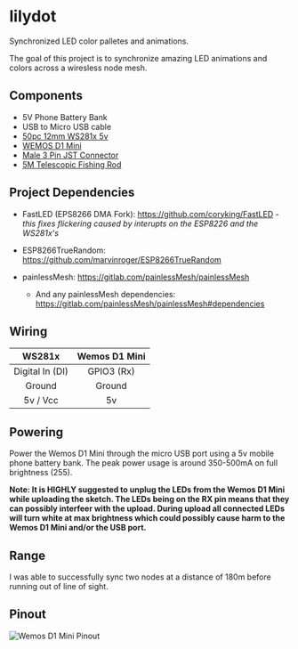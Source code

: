 # lilydot
Synchronized LED color palletes and animations.

The goal of this project is to synchronize amazing LED animations and colors across a wiresless node mesh.

## Components
* 5V Phone Battery Bank
* USB to Micro USB cable
* [50pc 12mm WS281x 5v](https://www.aliexpress.com/item/50-Pcs-string-12mm-WS2811-2811-IC-RGB-LED-Pixels-Module-String-Light-Black-Wire-cable/1854864234.html)
* [WEMOS D1 Mini](https://www.wemos.cc/en/latest/d1/d1_mini.html)
* [Male 3 Pin JST Connector](https://www.aliexpress.com/item/Free-Shipping-10pcs-3pin-JST-Connector-Male-Female-plug-and-socket-connecting-Cable-Wire-for-WS2811/32366522079.html)
* [5M Telescopic Fishing Rod](https://www.aliexpress.com/item/AZJ-Brand-Wholesale-2-1-7-2M-Stream-Fishing-Rod-Glass-Fiber-Telescopic-Fishing-Rod-Ultra/32794897069.html)

## Project Dependencies
* FastLED (EPS8266 DMA Fork): https://github.com/coryking/FastLED  -*this fixes flickering caused by interupts on the ESP8226 and the WS281x's* 

* ESP8266TrueRandom: https://github.com/marvinroger/ESP8266TrueRandom

* painlessMesh: https://gitlab.com/painlessMesh/painlessMesh
    * And any painlessMesh dependencies: https://gitlab.com/painlessMesh/painlessMesh#dependencies


## Wiring
| **WS281x**        |   **Wemos D1 Mini**| 
| :-------------: |:-------------: |
| Digital In (DI) | GPIO3 (Rx)
| Ground      | Ground       |
| 5v / Vcc | 5v       |


## Powering
Power the Wemos D1 Mini through the micro USB port using a 5v mobile phone battery bank. The peak power usage is around 350-500mA on full brightness (255). 

**Note: It is HIGHLY suggested to unplug the LEDs from the Wemos D1 Mini while uploading the sketch. The LEDs being on the RX pin means that they can possibly interfeer with the upload. During upload all connected LEDs will turn white at max brightness which could possibly cause harm to the Wemos D1 Mini and/or the USB port.**

## Range 
I was able to successfully sync two nodes at a distance of 180m before running out of line of sight.

## Pinout

![Wemos D1 Mini Pinout](https://www.projetsdiy.fr/wp-content/uploads/2016/05/esp8266-wemos-d1-mini-gpio-pins.jpg)
